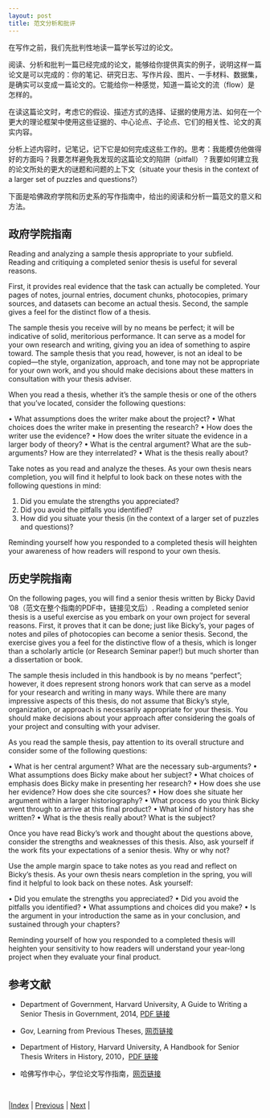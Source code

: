 ```yaml
---
layout: post
title: 范文分析和批评
---
```


在写作之前，我们先批判性地读一篇学长写过的论文。

阅读、分析和批判一篇已经完成的论文，能够给你提供真实的例子，说明这样一篇论文是可以完成的：你的笔记、研究日志、写作片段、图片、一手材料、数据集，是确实可以变成一篇论文的。它能给你一种感觉，知道一篇论文的流（flow）是怎样的。

在读这篇论文时，考虑它的假设、描述方式的选择、证据的使用方法、如何在一个更大的理论框架中使用这些证据的、中心论点、子论点、它们的相关性、论文的真实内容。

分析上述内容时，记笔记，记下它是如何完成这些工作的。思考：我能模仿他做得好的方面吗？我要怎样避免我发现的这篇论文的陷阱（pitfall）？我要如何建立我的论文所处的更大的谜题和问题的上下文（situate your thesis in the context of a larger set of puzzles and questions?）

下面是哈佛政府学院和历史系的写作指南中，给出的阅读和分析一篇范文的意义和方法。

## 政府学院指南

Reading and analyzing a sample thesis appropriate to your subfield. Reading and critiquing a completed senior thesis is useful for several reasons.

First, it provides real evidence that the task can actually be completed. Your pages of notes, journal entries, document chunks, photocopies, primary sources, and datasets can become an actual thesis. Second, the sample gives a feel for the distinct flow of a thesis.

The sample thesis you receive will by no means be perfect; it will be indicative of solid, meritorious performance. It can serve as a model for your own research and writing, giving you an idea of something to aspire toward. The sample thesis that you read, however, is not an ideal to be copied—the style, organization, approach, and tone may not be appropriate for your own work, and you should make decisions about these matters in consultation with your thesis adviser.

When you read a thesis, whether it’s the sample thesis or one of the others that you’ve located, consider the following questions:

• What assumptions does the writer make about the project?
• What choices does the writer make in presenting the research?
• How does the writer use the evidence?
• How does the writer situate the evidence in a larger body of theory?
• What is the central argument? What are the sub-arguments? How are they interrelated?
• What is the thesis really about?

Take notes as you read and analyze the theses. As your own thesis nears completion, you will find it helpful to look back on these notes with the following questions in mind:

1. Did you emulate the strengths you appreciated?
2. Did you avoid the pitfalls you identified?
3. How did you situate your thesis (in the context of a larger set of puzzles and questions)?

Reminding yourself how you responded to a completed thesis will heighten your awareness of how readers will respond to your own thesis.

## 历史学院指南

On the following pages, you will find a senior thesis written by Bicky David ’08（范文在整个指南的PDF中，链接见文后）. Reading a completed senior thesis is a useful exercise as you embark on your own project for several reasons. First, it proves that it can be done; just like Bicky’s, your pages of notes and piles of photocopies can become a senior thesis. Second, the exercise gives you a feel for the distinctive flow of a thesis, which is longer than a scholarly article (or Research Seminar paper!) but much shorter than a dissertation or book.

The sample thesis included in this handbook is by no means “perfect”; however, it does represent strong honors work that can serve as a model for your research and writing in many ways. While there are many impressive aspects of this thesis, do not assume that Bicky’s style, organization, or approach is necessarily appropriate for your thesis. You should make decisions about your approach after considering the goals of your project and consulting with your adviser.

As you read the sample thesis, pay attention to its overall structure and consider some of the following questions:

• What is her central argument? What are the necessary sub-arguments?
• What assumptions does Bicky make about her subject?
• What choices of emphasis does Bicky make in presenting her research?
• How does she use her evidence? How does she cite sources?
• How does she situate her argument within a larger historiography?
• What process do you think Bicky went through to arrive at this final product?
• What kind of history has she written?
• What is the thesis really about? What is the subject?

Once you have read Bicky’s work and thought about the questions above, consider the strengths and weaknesses of this thesis. Also, ask yourself if the work fits your expectations of a senior thesis. Why or why not?

Use the ample margin space to take notes as you read and reflect on Bicky’s thesis. As your own thesis nears completion in the spring, you will find it helpful to look back on these notes. Ask yourself:

• Did you emulate the strengths you appreciated?
• Did you avoid the pitfalls you identified?
• What assumptions and choices did you make?
• Is the argument in your introduction the same as in your conclusion, and sustained through your chapters?

Reminding yourself of how you responded to a completed thesis will heighten your sensitivity to how readers will understand your year-long project when they evaluate your final product.

## 参考文献

- Department of Government, Harvard University, A Guide to Writing a Senior Thesis in Government, 2014, [PDF 链接](https://writingproject.fas.harvard.edu/sites/hwpi.harvard.edu/files/hwp/files/233634_srthesis_0.pdf?m=1442609476)

- Gov, Learning from Previous Theses, [网页链接](http://gov.harvard.edu/undergraduate-program/seniors/theses-previous-years)

- Department of History, Harvard University,  A Handbook for Senior Thesis Writers in History, 2010，[PDF 链接](https://writingproject.fas.harvard.edu/sites/hwpi.harvard.edu/files/hwp/files/hist_thesis_handbook_2010-11_web.pdf?m=1668053497)

- 哈佛写作中心，学位论文写作指南，[网页链接](https://writingproject.fas.harvard.edu/pages/senior-thesis-writing-guides)

<br/>

|[Index](../../) | [Previous](1-2-habit) | [Next](1-6-schedule) |

